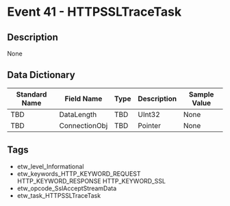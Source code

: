 # Event 41 - HTTPSSLTraceTask

## Description
None

## Data Dictionary
|Standard Name|Field Name|Type|Description|Sample Value|
|---|---|---|---|---|
|TBD|DataLength|TBD|UInt32|None|None|
|TBD|ConnectionObj|TBD|Pointer|None|None|

## Tags
* etw_level_Informational
* etw_keywords_HTTP_KEYWORD_REQUEST HTTP_KEYWORD_RESPONSE HTTP_KEYWORD_SSL
* etw_opcode_SslAcceptStreamData
* etw_task_HTTPSSLTraceTask